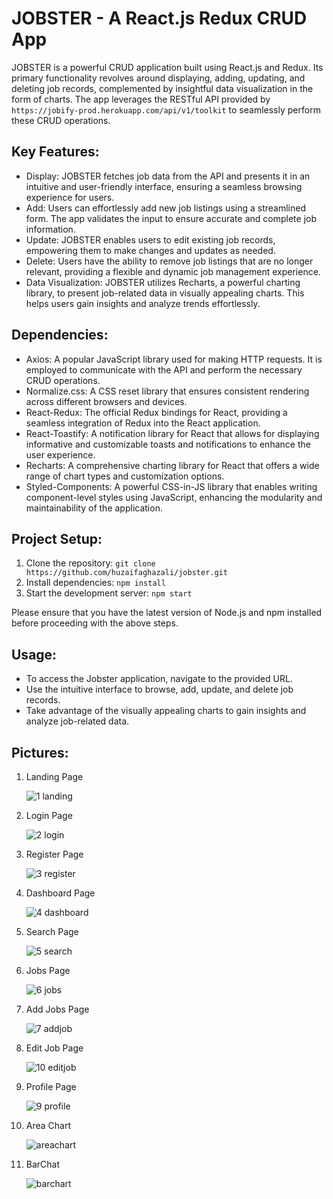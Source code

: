 #  JOBSTER - A React.js Redux CRUD App

JOBSTER is a powerful CRUD application built using React.js and Redux. Its primary functionality revolves around displaying, adding, updating, and deleting job records, complemented by insightful data visualization in the form of charts. The app leverages the RESTful API provided by `https://jobify-prod.herokuapp.com/api/v1/toolkit` to seamlessly perform these CRUD operations.

## Key Features:

* Display: JOBSTER fetches job data from the API and presents it in an intuitive and user-friendly interface, ensuring a seamless browsing experience for users.
* Add: Users can effortlessly add new job listings using a streamlined form. The app validates the input to ensure accurate and complete job information.
* Update: JOBSTER enables users to edit existing job records, empowering them to make changes and updates as needed.
* Delete: Users have the ability to remove job listings that are no longer relevant, providing a flexible and dynamic job management experience.
* Data Visualization: JOBSTER utilizes Recharts, a powerful charting library, to present job-related data in visually appealing charts. This helps users gain insights and analyze trends effortlessly.

## Dependencies:
* Axios: A popular JavaScript library used for making HTTP requests. It is employed to communicate with the API and perform the necessary CRUD operations.
* Normalize.css: A CSS reset library that ensures consistent rendering across different browsers and devices.
* React-Redux: The official Redux bindings for React, providing a seamless integration of Redux into the React application.
* React-Toastify: A notification library for React that allows for displaying informative and customizable toasts and notifications to enhance the user experience.
* Recharts: A comprehensive charting library for React that offers a wide range of chart types and customization options.
* Styled-Components: A powerful CSS-in-JS library that enables writing component-level styles using JavaScript, enhancing the modularity and maintainability of the application.

## Project Setup:

1. Clone the repository: `git clone https://github.com/huzaifaghazali/jobster.git`
2. Install dependencies: `npm install`
3. Start the development server: `npm start`

Please ensure that you have the latest version of Node.js and npm installed before proceeding with the above steps.

## Usage:

* To access the Jobster application, navigate to the provided URL.
* Use the intuitive interface to browse, add, update, and delete job records.
* Take advantage of the visually appealing charts to gain insights and analyze job-related data.

## Pictures:
1. Landing Page
   
   ![1 landing](https://github.com/huzaifaghazali/jobster/assets/63412385/8a85912a-2b20-485e-9754-b6f28b905c85)

2. Login Page

   ![2 login](https://github.com/huzaifaghazali/jobster/assets/63412385/957eb3ca-9db5-43ff-99ce-55595c36b48b)

4. Register Page

   ![3 register](https://github.com/huzaifaghazali/jobster/assets/63412385/1f37326f-fcd8-49a7-8605-55f097817366)

5. Dashboard Page

   ![4 dashboard](https://github.com/huzaifaghazali/jobster/assets/63412385/8598ab24-8a4b-49a4-a96f-df14467bbdad)

6. Search Page

   ![5 search](https://github.com/huzaifaghazali/jobster/assets/63412385/63ca4716-a0de-4be4-bc9e-75ba4054d2bd)

7. Jobs Page
    
   ![6 jobs](https://github.com/huzaifaghazali/jobster/assets/63412385/dbdcf24e-0dfb-4278-ad6d-1045a9d27e23)

8. Add Jobs Page

   ![7 addjob](https://github.com/huzaifaghazali/jobster/assets/63412385/25127920-f372-44fb-9b08-0a0fc68e95e1)

9. Edit Job Page

     ![10 editjob](https://github.com/huzaifaghazali/jobster/assets/63412385/03dcec20-8cb7-4f30-8161-f96651836768)

10. Profile Page

     ![9 profile](https://github.com/huzaifaghazali/jobster/assets/63412385/3bc330a6-fd96-4009-82ab-9c58228fb495)

11. Area Chart

     ![areachart](https://github.com/huzaifaghazali/jobster/assets/63412385/55b712d0-39e0-47ae-b93f-2b63717cbdf0)

    
12. BarChat
    
     ![barchart](https://github.com/huzaifaghazali/jobster/assets/63412385/ce297628-c6da-47a9-97ff-28e9f28c97d4)

    


